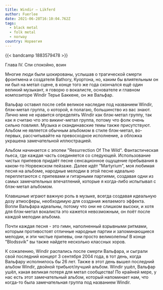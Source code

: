 ```yaml
---
title: Windir — Likferd
author: Fuerlee
date: 2021-06-28T16:10:04.762Z
tags:
  - black metal
  - folk metal
  - norway
country: Норвегия
---
```

{{< bandcamp 1883579478 >}}

Глава IV. Спи спокойно, воин



Многие люди были шокированы, услышав о трагической смерти фронтмена и создателя Bathory, Куортона, но, каким бы влиятельным он ни был на метал сцене, в конце того же года скончался ещё один великий музыкант, я говорю о вокалисте, основателе и главном композиторе Windir Терье Баккене, он же Вальфар.



Вальфар оставил после себя великое наследие под названием Windir, блэк-метал группа, о которой, я полагаю, большинство из вас знают. Лично мне не нравится определять Windir как блэк-метал группу, так как я считаю что это викинг-метал группа, потому что фолк очень сильно повлиял. Музыка и скандинавские темы также присутствуют. Альбом не является обычным альбомом в стиле блэк-метал, во-первых, рассчитывайте на превосходное исполнение, а обложка украшена замечательной иллюстрацией.



Альбом начинается с эпопеи "Resurrection Of The Wild". Фантастическая пьеса, где каждая часть соединяется со следующей. Использование чистых припевов придаёт песне сенсационное ощущение пребывания в каком-то Норвежском пейзаже. Далее идёт "Martyrium", моя любимая песня на альбоме, народные мелодии в этой песне идеально переплетаются с припевами и гитарными партиями, создавая одни из самых замечательных впечатлений, которые я когда-либо испытывал с блэк-метал альбомом.



Клавишные играют важную роль в музыке, всегда создавая идеальную дозу атмосферы, необходимую для создания желаемого эффекта. Вопли Вальфара идеальны, потому что они не слишком высоки, и хотя для блэк-метал вокалиста это кажется невозможным, он поёт после каждой мелодии альбома.



Почти каждая песня - это гимн, наполненный взрывными ритмами, которым противостоят отличные народные партии и запоминающиеся мелодии, и эти чистые припевы, они просто великолепны! В конце "Blodssvik" вы также найдете несколько классных хоров.



К сожалению, Windir распались после смерти Вальфара, и сыграли свой последний концерт 3 сентября 2004 года, в тот день, когда Вальфару исполнилось бы 26 лет. Также в этот день вышел последний альбом Windir, двойной трибьют/лучший альбом. Windir ушёл, Вальфар ушёл, какая великая потеря для метал сообщества! По крайней мере, у нас есть этот замечательный альбом, который напоминает нам, что когда-то была замечательная группа под названием Windir.